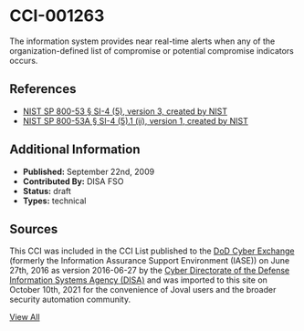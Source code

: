 # CCI-001263

The information system provides near real-time alerts when any of the organization-defined list of compromise or potential compromise indicators occurs.

## References ##

* [NIST SP 800-53 § SI-4 (5), version 3, created by NIST](http://csrc.nist.gov/publications/PubsSPs.html)
* [NIST SP 800-53A § SI-4 (5).1 (ii), version 1, created by NIST](http://csrc.nist.gov/publications/PubsSPs.html)


## Additional Information ##

* **Published:** September 22nd, 2009
* **Contributed By:** DISA FSO
* **Status:** draft
* **Types:** technical

## Sources ##

This CCI was included in the CCI List published to the [DoD Cyber Exchange](https://public.cyber.mil/stigs/cci/)
(formerly the Information Assurance Support Environment (IASE)) on June 27th, 2016 as version
2016-06-27 by the [Cyber Directorate of the Defense Information Systems Agency (DISA)](https://public.cyber.mil/about-cyber/)
and was imported to this site on October 10th, 2021 for the convenience of Joval users and the broader
security automation community.

[View All](../README.md)
